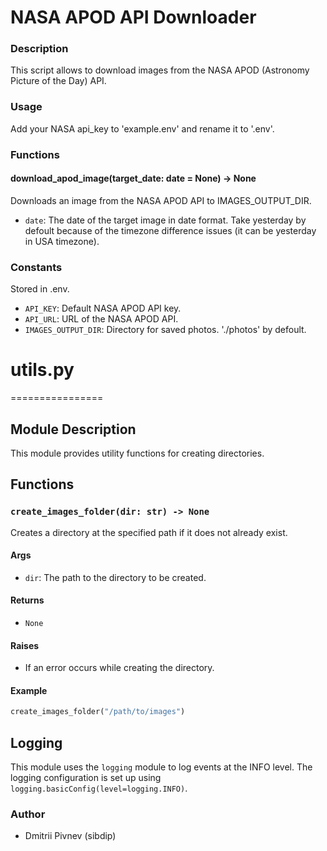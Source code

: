 # **NASA APOD API Downloader**

### Description

This script allows to download images from the NASA APOD (Astronomy Picture of the Day) API.

### Usage

Add your NASA api_key to 'example.env' and rename it to '.env'.

### Functions

#### download_apod_image(target_date: date = None) -> None

Downloads an image from the NASA APOD API to IMAGES_OUTPUT_DIR.

- `date`: The date of the target image in date format. Take yesterday by defoult because of the timezone difference issues (it can be yesterday in USA timezone).

### Constants
Stored in .env.

- `API_KEY`: Default NASA APOD API key.
- `API_URL`: URL of the NASA APOD API.
- `IMAGES_OUTPUT_DIR`: Directory for saved photos. './photos' by defoult.

# utils.py
================

## Module Description

This module provides utility functions for creating directories.

## Functions

### `create_images_folder(dir: str) -> None`

Creates a directory at the specified path if it does not already exist.

#### Args

- `dir`: The path to the directory to be created.

#### Returns

- `None`

#### Raises

- If an error occurs while creating the directory.

#### Example

```python
create_images_folder("/path/to/images")
```

## Logging

This module uses the `logging` module to log events at the INFO level. The logging configuration is set up using `logging.basicConfig(level=logging.INFO)`.

### Author

- Dmitrii Pivnev (sibdip)